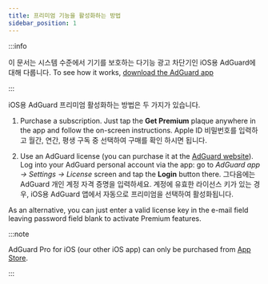 ```yaml
---
title: 프리미엄 기능을 활성화하는 방법
sidebar_position: 1
---
```


:::info

이 문서는 시스템 수준에서 기기를 보호하는 다기능 광고 차단기인 iOS용 AdGuard에 대해 다룹니다. To see how it works, [download the AdGuard app](https://agrd.io/download-kb-adblock)

:::

iOS용 AdGuard 프리미엄 활성화하는 방법은 두 가지가 있습니다.

1. Purchase a subscription. Just tap the **Get Premium** plaque anywhere in the app and follow the on-screen instructions. Apple ID 비밀번호를 입력하고 월간, 연간, 평생 구독 중 선택하여 구매를 확인 하시면 됩니다.

2. Use an AdGuard license (you can purchase it at the [AdGuard website](https://adguard.com/license.html)). Log into your AdGuard personal account via the app: go to *AdGuard app → Settings → License* screen and tap the **Login** button there. 그다음에는 AdGuard 개인 계정 자격 증명을 입력하세요. 계정에 유효한 라이선스 키가 있는 경우, iOS용 AdGuard 앱에서 자동으로 프리미엄을 선택하여 활성화됩니다.

As an alternative, you can just enter a valid license key in the e-mail field leaving password field blank to activate Premium features.

:::note

AdGuard Pro for iOS (our other iOS app) can only be purchased from [App Store](https://apps.apple.com/app/adguard-pro-adblock-privacy/id1126386264).

:::
